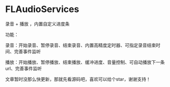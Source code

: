 # FLAudioServices


录音 + 播放 ，内置自定义进度条

功能：

录音：开始录音、暂停录音、结束录音、内置高精度定时器、可指定录音结束时间、完善事件监听

播放：开始播放、暂停播放、结束播放、缓冲进度、音量控制、可自动播放下一条url、完善事件监听

文章暂时没那么快更新，那就先看源码吧，喜欢可以给个star，谢谢支持！


